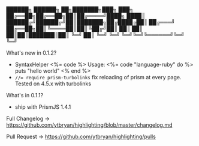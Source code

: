██████╗ ██████╗ ██╗███████╗███╗   ███╗
██╔══██╗██╔══██╗██║██╔════╝████╗ ████║
██████╔╝██████╔╝██║███████╗██╔████╔██║
██╔═══╝ ██╔══██╗██║╚════██║██║╚██╔╝██║
██║     ██║  ██║██║███████║██║ ╚═╝ ██║
╚═╝     ╚═╝  ╚═╝╚═╝╚══════╝╚═╝     ╚═╝

What's new in 0.1.2?
  - SyntaxHelper <%= code  %>
    Usage:
    <%= code "language-ruby" do %>
      <!-- write any ruby code here -->
      puts "hello world"
    <% end %>
  - `//= require prism-turbolinks` fix reloading of prism at every page. Tested on 4.5.x with turbolinks

What's in 0.1.1?
  - ship with PrismJS 1.4.1

Full Changelog -> https://github.com/ytbryan/highlighting/blob/master/changelog.md

Pull Request ->  https://github.com/ytbryan/highlighting/pulls
